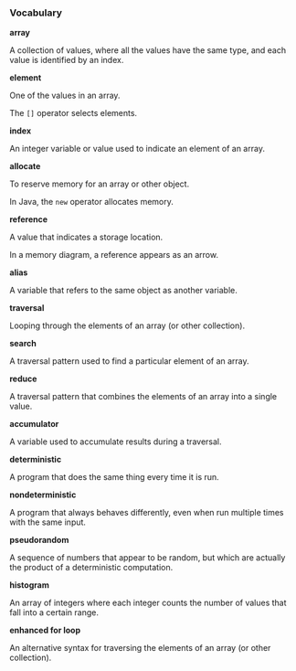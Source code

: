 ###  Vocabulary




**array**

A collection of values, where all the values have the same type, and each value is identified by an index.



**element**

One of the values in an array.

The `[]` operator selects elements.



**index**

An integer variable or value used to indicate an element of an array.



**allocate**

To reserve memory for an array or other object.

In Java, the `new` operator allocates memory.



**reference**

A value that indicates a storage location.

In a memory diagram, a reference appears as an arrow.



**alias**

A variable that refers to the same object as another variable.



**traversal**

Looping through the elements of an array (or other collection).



**search**

A traversal pattern used to find a particular element of an array.



**reduce**

A traversal pattern that combines the elements of an array into a single value.



**accumulator**

A variable used to accumulate results during a traversal.



**deterministic**

A program that does the same thing every time it is run.



**nondeterministic**

A program that always behaves differently, even when run multiple times with the same input.



**pseudorandom**

A sequence of numbers that appear to be random, but which are actually the product of a deterministic computation.



**histogram**

An array of integers where each integer counts the number of values that fall into a certain range.



**enhanced for loop**

An alternative syntax for traversing the elements of an array (or other collection).